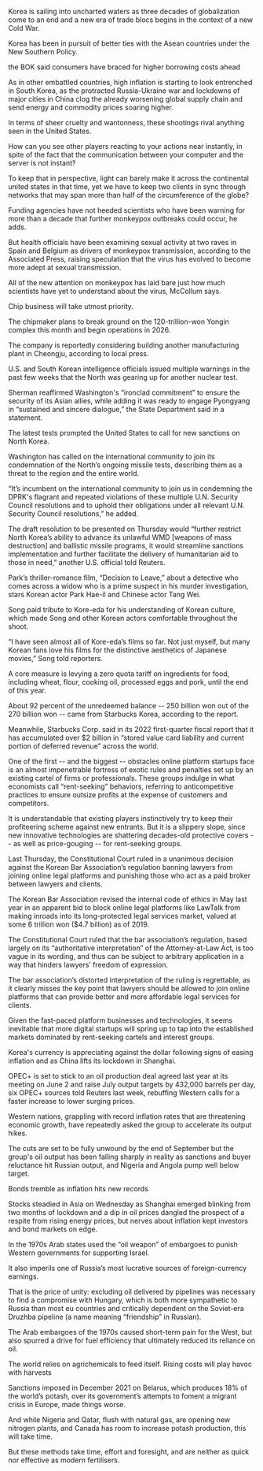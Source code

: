 Korea is sailing into uncharted waters as three decades of globalization come to an end and a new era of trade blocs begins in the context of a new Cold War.

Korea has been in pursuit of better ties with the Asean countries under the New Southern Policy.

the BOK said consumers have braced for higher borrowing costs ahead

As in other embattled countries, high inflation is starting to look entrenched in South Korea, as the protracted Russia-Ukraine war and lockdowns of major cities in China clog the already worsening global supply chain and send energy and commodity prices soaring higher.

In terms of sheer cruelty and wantonness, these shootings rival anything seen in the United States. 

How can you see other players reacting to your actions near instantly, in spite of the fact that the communication between your computer and the server is not instant?

To keep that in perspective, light can barely make it across the continental united states in that time, yet we have to keep two clients in sync through networks that may span more than half of the circumference of the globe?

Funding agencies have not heeded scientists who have been warning for more than a decade that further monkeypox outbreaks could occur, he adds.

But health officials have been examining sexual activity at two raves in Spain and Belgium as drivers of monkeypox transmission, according to the Associated Press, raising speculation that the virus has evolved to become more adept at sexual transmission.

All of the new attention on monkeypox has laid bare just how much scientists have yet to understand about the virus, McCollum says.

Chip business will take utmost priority.

The chipmaker plans to break ground on the 120-trillion-won Yongin complex this month and begin operations in 2026.

The company is reportedly considering building another manufacturing plant in Cheongju, according to local press.

U.S. and South Korean intelligence officials issued multiple warnings in the past few weeks that the North was gearing up for another nuclear test.

Sherman reaffirmed Washington's “ironclad commitment” to ensure the security of its Asian allies, while adding it was ready to engage Pyongyang in “sustained and sincere dialogue,” the State Department said in a statement.

The latest tests prompted the United States to call for new sanctions on North Korea.

Washington has called on the international community to join its condemnation of the North’s ongoing missile tests, describing them as a threat to the region and the entire world.

“It’s incumbent on the international community to join us in condemning the DPRK's flagrant and repeated violations of these multiple U.N. Security Council resolutions and to uphold their obligations under all relevant U.N. Security Council resolutions,” he added.

The draft resolution to be presented on Thursday would “further restrict North Korea’s ability to advance its unlawful WMD [weapons of mass destruction] and ballistic missile programs, it would streamline sanctions implementation and further facilitate the delivery of humanitarian aid to those in need,” another U.S. official told Reuters.

Park’s thriller-romance film, “Decision to Leave,” about a detective who comes across a widow who is a prime suspect in his murder investigation, stars Korean actor Park Hae-il and Chinese actor Tang Wei.

Song paid tribute to Kore-eda for his understanding of Korean culture, which made Song and other Korean actors comfortable throughout the shoot.

“I have seen almost all of Kore-eda’s films so far. Not just myself, but many Korean fans love his films for the distinctive aesthetics of Japanese movies,” Song told reporters.

A core measure is levying a zero quota tariff on ingredients for food, including wheat, flour, cooking oil, processed eggs and pork, until the end of this year.

About 92 percent of the unredeemed balance -- 250 billion won out of the 270 billion won -- came from Starbucks Korea, according to the report.

Meanwhile, Starbucks Corp. said in its 2022 first-quarter fiscal report that it has accumulated over $2 billion in “stored value card liability and current portion of deferred revenue” across the world.

One of the first -- and the biggest -- obstacles online platform startups face is an almost impenetrable fortress of exotic rules and penalties set up by an existing cartel of firms or professionals. These groups indulge in what economists call “rent-seeking” behaviors, referring to anticompetitive practices to ensure outsize profits at the expense of customers and competitors.

It is understandable that existing players instinctively try to keep their profiteering scheme against new entrants. But it is a slippery slope, since new innovative technologies are shattering decades-old protective covers -- as well as price-gouging -- for rent-seeking groups.

Last Thursday, the Constitutional Court ruled in a unanimous decision against the Korean Bar Association’s regulation banning lawyers from joining online legal platforms and punishing those who act as a paid broker between lawyers and clients.

The Korean Bar Association revised the internal code of ethics in May last year in an apparent bid to block online legal platforms like LawTalk from making inroads into its long-protected legal services market, valued at some 6 trillion won ($4.7 billion) as of 2019.

The Constitutional Court ruled that the bar association’s regulation, based largely on its “authoritative interpretation” of the Attorney-at-Law Act, is too vague in its wording, and thus can be subject to arbitrary application in a way that hinders lawyers’ freedom of expression.

The bar association’s distorted interpretation of the ruling is regrettable, as it clearly misses the key point that lawyers should be allowed to join online platforms that can provide better and more affordable legal services for clients.

Given the fast-paced platform businesses and technologies, it seems inevitable that more digital startups will spring up to tap into the established markets dominated by rent-seeking cartels and interest groups.

Korea's currency is appreciating against the dollar following signs of easing inflation and as China lifts its lockdown in Shanghai.

OPEC+ is set to stick to an oil production deal agreed last year at its meeting on June 2 and raise July output targets by 432,000 barrels per day, six OPEC+ sources told Reuters last week, rebuffing Western calls for a faster increase to lower surging prices.

Western nations, grappling with record inflation rates that are threatening economic growth, have repeatedly asked the group to accelerate its output hikes.

The cuts are set to be fully unwound by the end of September but the group's oil output has been falling sharply in reality as sanctions and buyer reluctance hit Russian output, and Nigeria and Angola pump well below target. 

Bonds tremble as inflation hits new records

Stocks steadied in Asia on Wednesday as Shanghai emerged blinking from two months of lockdown and a dip in oil prices dangled the prospect of a respite from rising energy prices, but nerves about inflation kept investors and bond markets on edge.

In the 1970s Arab states used the “oil weapon” of embargoes to punish Western governments for supporting Israel.

It also imperils one of Russia’s most lucrative sources of foreign-currency earnings. 

That is the price of unity: excluding oil delivered by pipelines was necessary to find a compromise with Hungary, which is both more sympathetic to Russia than most eu countries and critically dependent on the Soviet-era Druzhba pipeline (a name meaning “friendship” in Russian).

The Arab embargoes of the 1970s caused short-term pain for the West, but also spurred a drive for fuel efficiency that ultimately reduced its reliance on oil. 

The world relies on agrichemicals to feed itself. Rising costs will play havoc with harvests

Sanctions imposed in December 2021 on Belarus, which produces 18% of the world’s potash, over its government’s attempts to foment a migrant crisis in Europe, made things worse.

And while Nigeria and Qatar, flush with natural gas, are opening new nitrogen plants, and Canada has room to increase potash production, this will take time.

But these methods take time, effort and foresight, and are neither as quick nor effective as modern fertilisers. 

